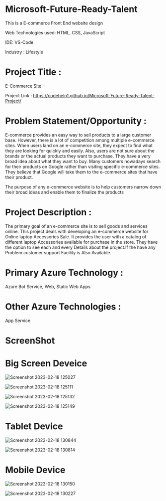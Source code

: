 # Microsoft-Future-Ready-Talent

 This is a E-commerce Front End website design 

 Web Technologies used: HTML, CSS, JavaScript 

 IDE: VS-Code  

 Industry : Lifestyle 

# Project Title :
E-Commerce Site 

Project Link : https://codehelp1.github.io/Microsoft-Future-Ready-Talent-Project/

# Problem Statement/Opportunity :
E-commerce provides an easy way to sell products to a large customer base. However, there is a lot of competition among multiple e-commerce sites. When users land on an e-commerce site, they expect to find what they are looking for quickly and easily. Also, users are not sure about the brands or the actual products they want to purchase. They have a very broad idea about what they want to buy. Many customers nowadays search for their products on Google rather than visiting specific e-commerce sites. They believe that Google will take them to the e-commerce sites that have their product.

The purpose of any e-commerce website is to help customers narrow down their broad ideas and enable them to finalize the products

# Project Description : 
The primary goal of an e-commerce site is to sell goods and services online. This project deals with developing an e-commerce website for Online laptop Accessories  Sale. It provides the user with a catalog of different laptop Accessories available for purchase in the store. They have the option to see each and every Details about the project.If the have any Problem customer support Facility is Also Available.

# Primary Azure Technology :
Azure Bot Service, Web, Static Web Apps 

# Other Azure Technologies :
App Service


# ScreenShot
# Big Screen Deveice 

![Screenshot 2023-02-18 125027](https://user-images.githubusercontent.com/113056235/219847726-9e753779-1148-4e5a-8a4f-6a71634eb90a.png)

![Screenshot 2023-02-18 125111](https://user-images.githubusercontent.com/113056235/219847794-abad3854-05f8-4835-b431-7cdb0ab87111.png)

![Screenshot 2023-02-18 125132](https://user-images.githubusercontent.com/113056235/219847973-45cf9f10-fef9-42f8-9036-130d74c73626.png)

![Screenshot 2023-02-18 125149](https://user-images.githubusercontent.com/113056235/219847982-4ac8225b-d914-454d-9b4a-1611c65342e1.png)



# Tablet Device

![Screenshot 2023-02-18 130844](https://user-images.githubusercontent.com/113056235/219848258-09dc214b-e3bb-475a-93ca-51761980c987.png)

![Screenshot 2023-02-18 130814](https://user-images.githubusercontent.com/113056235/219848261-08bfa400-8b04-4398-84e3-a1ea87a450d1.png)



# Mobile Device

![Screenshot 2023-02-18 130150](https://user-images.githubusercontent.com/113056235/219848026-bea33ac9-4733-4bd8-b746-2599ee3edf72.png)

![Screenshot 2023-02-18 130227](https://user-images.githubusercontent.com/113056235/219848032-8e62125c-65f6-448b-a9fa-4f1639cf8be8.png)





